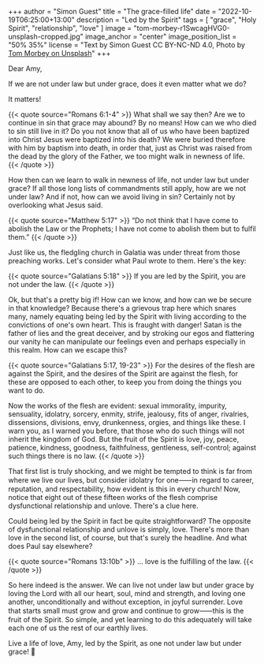+++
author = "Simon Guest"
title = "The grace-filled life"
date = "2022-10-19T06:25:00+13:00"
description = "Led by the Spirit"
tags = [ "grace", "Holy Spirit", "relationship", "love" ]
image = "tom-morbey-r1SwcagHVG0-unsplash-cropped.jpg"
image_anchor = "center"
image_position_list = "50% 35%"
license = "Text by Simon Guest CC BY-NC-ND 4.0, Photo by [Tom Morbey on Unsplash](https://unsplash.com/photos/r1SwcagHVG0)"
+++

Dear Amy,

If we are not under law but under grace, does it even matter what we do?

It matters!

{{< quote source="Romans 6:1-4" >}}
What shall we say then? Are we to continue in sin that grace may abound? By no means! How can we who died to sin still live in it? Do you not know that all of us who have been baptized into Christ Jesus were baptized into his death? We were buried therefore with him by baptism into death, in order that, just as Christ was raised from the dead by the glory of the Father, we too might walk in newness of life.
{{< /quote >}}

How then can we learn to walk in newness of life, not under law but under grace? If all those long lists of commandments still apply, how are we not under law? And if not, how can we avoid living in sin? Certainly not by overlooking what Jesus said.

{{< quote source="Matthew 5:17" >}}
“Do not think that I have come to abolish the Law or the Prophets; I have not come to abolish them but to fulfil them.”
{{< /quote >}}

Just like us, the fledgling church in Galatia was under threat from those preaching works. Let's consider what Paul wrote to them. Here's the key:
 
{{< quote source="Galatians 5:18" >}}
If you are led by the Spirit, you are not under the law.
{{< /quote >}}

Ok, but that's a pretty big if! How can we know, and how can we be secure in that knowledge? Because there's a grievous trap here which snares many, namely equating being led by the Spirit with living according to the convictions of one's own heart. This is fraught with danger! Satan is the father of lies and the great deceiver, and by stroking our egos and flattering our vanity he can manipulate our feelings even and perhaps especially in this realm. How can we escape this?

{{< quote source="Galatians 5:17, 19-23" >}}
For the desires of the flesh are against the Spirit, and the desires of the Spirit are against the flesh, for these are opposed to each other, to keep you from doing the things you want to do.

Now the works of the flesh are evident: sexual immorality, impurity, sensuality, idolatry, sorcery, enmity, strife, jealousy, fits of anger, rivalries, dissensions, divisions, envy, drunkenness, orgies, and things like these. I warn you, as I warned you before, that those who do such things will not inherit the kingdom of God. But the fruit of the Spirit is love, joy, peace, patience, kindness, goodness, faithfulness, gentleness, self-control; against such things there is no law.
{{< /quote >}}

That first list is truly shocking, and we might be tempted to think is far from where we live our lives, but consider idolatry for one⸺in regard to career, reputation, and respectability, how evident is this in every church! Now, notice that eight out of these fifteen works of the flesh comprise dysfunctional relationship and unlove. There's a clue here.

Could being led by the Spirit in fact be quite straightforward? The opposite of dysfunctional relationship and unlove is simply, love. There's more than love in the second list, of course, but that's surely the headline. And what does Paul say elsewhere?

{{< quote source="Romans 13:10b" >}}
... love is the fulfilling of the law.
{{< /quote >}}

So here indeed is the answer. We can live not under law but under grace by loving the Lord with all our heart, soul, mind and strength, and loving one another, unconditionally and without exception, in joyful surrender. Love that starts small must grow and grow and continue to grow⸺this is the fruit of the Spirit. So simple, and yet learning to do this adequately will take each one of us the rest of our earthly lives.

Live a life of love, Amy, led by the Spirit, as one not under law but under grace! 🙏
